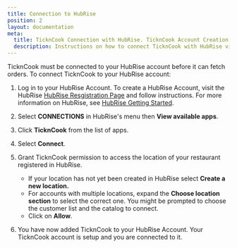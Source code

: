 ```yaml
---
title: Connection to HubRise
position: 2
layout: documentation
meta:
  title: TicknCook Connection with HubRise. TicknCook Account Creation.
  description: Instructions on how to connect TicknCook with HubRise via the HubRise back office. A TicknCook account is automatically created during the process.
---
```


TicknCook must be connected to your HubRise account before it can fetch orders. To connect TicknCook to your HubRise account:

1. Log in to your HubRise Account. To create a HubRise Account, visit the HubRise [HubRise Resgistration Page](https://manager.hubrise.com/signup?locale=en-GB) and follow instructions. For more information on HubRise, see [HubRise Getting Started](/docs/getting-started).

1. Select **CONNECTIONS** in HubRise's menu then **View available apps**.

1. Click **TicknCook** from the list of apps.

1. Select **Connect**.

1. Grant TicknCook permission to access the location of your restaurant registered in HubRise.

   - If your location has not yet been created in HubRise select **Create a new location.**
   - For accounts with multiple locations, expand the **Choose location section** to select the correct one. You might be prompted to choose the customer list and the catalog to connect.
   - Click on **Allow**.

1. You have now added TicknCook to your HubRise Account. Your TicknCook account is setup and you are connected to it.
